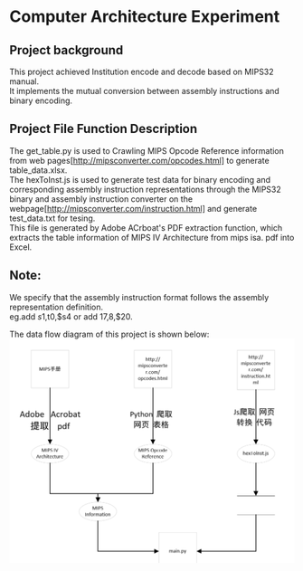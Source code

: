 # Computer Architecture Experiment
## Project background
This project achieved Institution encode and decode based on MIPS32 manual.  
It implements the mutual conversion between assembly instructions and binary encoding.  
## Project File Function Description
The get_table.py is used to Crawling MIPS Opcode Reference information from web pages[http://mipsconverter.com/opcodes.html] to generate table_data.xlsx.  
The hexToInst.js is used to generate test data for binary encoding and corresponding assembly instruction representations through the MIPS32 binary and assembly instruction converter on the webpage[http://mipsconverter.com/instruction.html] and generate test_data.txt for tesing.  
This file is generated by Adobe ACrboat's PDF extraction function, which extracts the table information of MIPS IV Architecture from mips isa. pdf into Excel.  
## Note:  
We specify that the assembly instruction format follows the assembly representation definition.  
eg.add $s1,$t0,$s4 or add $17,$8,$20.  

The data flow diagram of this project is shown below:![数据流图](数据流图.png)